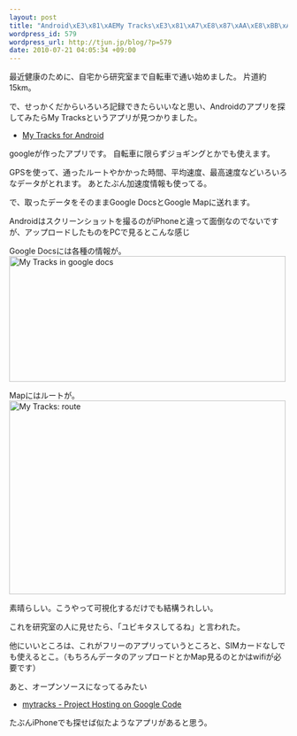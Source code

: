 ```yaml
--- 
layout: post
title: "Android\xE3\x81\xAEMy Tracks\xE3\x81\xA7\xE8\x87\xAA\xE8\xBB\xA2\xE8\xBB\x8A\xE3\x83\xAD\xE3\x82\xB0"
wordpress_id: 579
wordpress_url: http://tjun.jp/blog/?p=579
date: 2010-07-21 04:05:34 +09:00
---
```

最近健康のために、自宅から研究室まで自転車で通い始めました。
片道約15km。

で、せっかくだからいろいろ記録できたらいいなと思い、Androidのアプリを探してみたらMy Tracksというアプリが見つかりました。
<ul>
	<li><a href="http://mytracks.appspot.com/">My Tracks for Android</a></li>
</ul>
googleが作ったアプリです。
自転車に限らずジョギングとかでも使えます。

GPSを使って、通ったルートやかかった時間、平均速度、最高速度などいろいろなデータがとれます。
あとたぶん加速度情報も使ってる。

で、取ったデータをそのままGoogle DocsとGoogle Mapに送れます。

Androidはスクリーンショットを撮るのがiPhoneと違って面倒なのでないですが、アップロードしたものをPCで見るとこんな感じ

Google Docsには各種の情報が。
<a href="http://www.flickr.com/photos/taka-jun/4812582807/" title="My Tracks in google docs by taka-jun, on Flickr"><img src="http://farm5.static.flickr.com/4115/4812582807_c1781a4f42.jpg" alt="My Tracks in google docs" width="500" height="227"></a>

Mapにはルートが。
<a href="http://www.flickr.com/photos/taka-jun/4813147228/" title="My Tracks: route by taka-jun, on Flickr"><img src="http://farm5.static.flickr.com/4099/4813147228_740105050c.jpg" alt="My Tracks: route" width="500" height="350"></a>

素晴らしい。こうやって可視化するだけでも結構うれしい。

これを研究室の人に見せたら、「ユビキタスしてるね」と言われた。

他にいいところは、これがフリーのアプリっていうところと、SIMカードなしでも使えるとこ。（もちろんデータのアップロードとかMap見るのとかはwifiが必要です）

あと、オープンソースになってるみたい
<ul>
	<li><a href="http://code.google.com/p/mytracks/">mytracks - Project Hosting on Google Code</a></li>
</ul>
たぶんiPhoneでも探せば似たようなアプリがあると思う。
